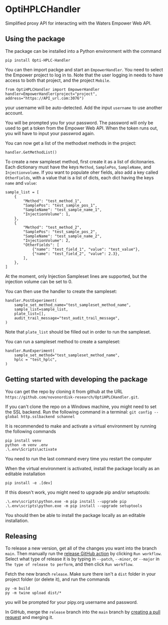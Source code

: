 # OptiHPLCHandler

Simplified proxy API for interacting with the Waters Empower Web API.

## Using the package

The package can be installed into a Python environment with the command

```
pip install Opti-HPLC-Handler
```

You can then import packge and start an `EmpowerHandler`. You need to select the Empower
project to log in to. Note that the user logging in needs to have access to both that
project, and the project `Mobile`.

```
from OptiHPLCHandler import EmpowerHandler
handler=EmpowerHandler(project="project", address="https://API_url.com:3076")
```

your username will be auto-detected. Add the input `username` to use another account.

You will be prompted you for your password. The password will only be used to get a
token from the Empower Web API. When the token runs out, you will have to input your
passwrod again.

You can now get a list of the methodset methods in the project:

```
handler.GetMethodList()
```

To create a new sampleset method, first create it as a list of dicitonaries. Each
dictionary must have the keys `Method`, `SamplePos`, `SampleName`, and
`Injectionvolume`. If you want to populate oher fields, also add a key called
`OtherFields`, with a value that is a list of dicts, each dict having the keys `name`
and `value`:

```
sample_list = [
    {
        "Method": "test_method_1",
        "SamplePos": "test_sample_pos_1",
        "SampleName": "test_sample_name_1",
        "InjectionVolume": 1,
    },
    {
        "Method": "test_method_2",
        "SamplePos": "test_sample_pos_2",
        "SampleName": "test_sample_name_2",
        "InjectionVolume": 2,
        "OtherFields": [
            {"name": "test_field_1", "value": "test_value"},
            {"name": "test_field_2", "value": 2.3},
        ],
    },
]
```

At the moment, only Injection Sampleset lines are supported, but the injection volume
can be set to 0.

You can then use the handler to create the sampleset:

```
handler.PostExperiment(
    sample_set_method_name="test_sampleset_method_name",
    sample_list=sample_list,
    plate_list=[],
    audit_trail_message="test_audit_trail_message",
)
```

Note that `plate_list` should be filled out in order to run the sampleset.

You can run a sampleset method to create a sampleset:

```
handler.RunExperiment(
    sample_set_method="test_sampleset_method_name",
    hplc = "test_hplc",
)
```

## Getting started with developing the package

You can get the repo by cloning it from github at the URL
`https://github.com/novonordisk-research/OptiHPLCHandler.git`.

If you can't clone the repo on a Windows machine, you might need to set the SSL backend.
Run the following command in a terminal:
`git config --global http.sslbackend schannel`

It is recommended to make and activate a virtual environment by running the following
commands

```
pip install venv
python -m venv .env
.\.env\Scripts\activate
```

You need to run the last command every time you restart the computer

When the virtual environment is activated, install the package locally as an editable
installation

```
pip install -e .[dev]
```

If this doesn't work, you might need to upgrade pip and/or setuptools:

```
.\.env\scripts\python.exe -m pip install --upgrade pip
.\.env\scripts\python.exe -m pip install --upgrade setuptools
```

You should then be able to install the package locally as an editable installation.

## Releasing

To release a new version, get all of the changes you want into the branch `main`.
Then manually run the
[release GitHub action](https://github.com/novonordisk-research/OptiHPLCHandler/actions/workflows/release.yml)
by clicking `Run workflow`. Select what type of release it is by typing in `--patch`, `--minor`, or `--major` in `The type of release to perform`, and then click `Run workflow`.

Fetch the new branch `release`. Make sure there isn't a `dist` folder in
your project folder (or delete it), and run the commands

```
py -m build
py -m twine upload dist/*
```

you will be prompted for your pipy.org username and password.

In GitHub, merge the `release` branch into the `main` branch by
[creating a pull request](https://github.com/novonordisk-research/OptiHPLCHandler/compare/main...release)
and merging it.
